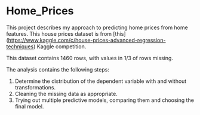 # Home_Prices

This project describes my approach to predicting home prices from home features. This house prices dataset is from [this] (https://www.kaggle.com/c/house-prices-advanced-regression-techniques) Kaggle competition. 

This dataset contains 1460 rows, with values in 1/3 of rows missing. 

The analysis contains the following steps:
1. Determine the distribution of the dependent variable with and without transformations.
2. Cleaning the missing data as appropriate.
3. Trying out multiple predictive models, comparing them and choosing the final model.
